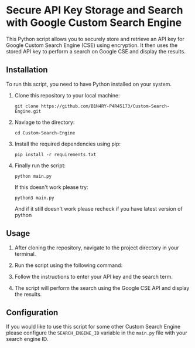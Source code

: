 # Secure API Key Storage and Search with Google Custom Search Engine

This Python script allows you to securely store and retrieve an API key for Google Custom Search Engine (CSE) using encryption. It then uses the stored API key to perform a search on Google CSE and display the results.

## Installation

To run this script, you need to have Python installed on your system.

   1. Clone this repository to your local machine:
   
      `git clone https://github.com/B1N4RY-P4R45173/Custom-Search-Engine.git`

   2. Naviage to the directory:

       `cd Custom-Search-Engine`

   3. Install the required dependencies using pip:

       `pip install -r requirements.txt`

   4. Finally run the script:

      `python main.py`

      If this doesn't work please try:

      `python3 main.py`

      And if it still doesn't work please recheck if you have latest version of python
     
         


## Usage

1. After cloning the repository, navigate to the project directory in your terminal.

2. Run the script using the following command:

3. Follow the instructions to enter your API key and the search term.

4. The script will perform the search using the Google CSE API and display the results.

## Configuration

If you would like to use this script for some other Custom Search Engine please configure the `SEARCH_ENGINE_ID` variable in the `main.py` file with your search engine ID.




